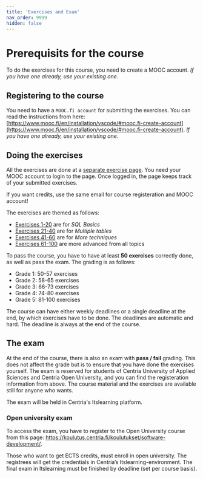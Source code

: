 ```yaml
---
title: 'Exercises and Exam'
nav_order: 9999
hidden: false
---
```


# Prerequisits for the course

To do the exercises for this course, you need to create a MOOC account. *If you have one already, use your existing one.*

## Registering to the course

You need to have a `MOOC.fi account` for submitting the exercises. You can read the instructions from here: [https://www.mooc.fi/en/installation/vscode/#mooc.fi-create-account](https://www.mooc.fi/en/installation/vscode/#mooc.fi-create-account). *If you have one already, use your existing one.*

## Doing the exercises

All the exercises are done at a [separate exercise page](https://sql-trainer.azurewebsites.net/#1). You need your MOOC account to login to the page. Once logged in, the page keeps track of your submitted exercises.

<Note>
If you want credits, use the same email for course registeration and MOOC account!
</Note>

The exercises are themed as follows:

* [Exercises 1-20](https://sql-trainer.azurewebsites.net/#1) are for *SQL Basics*
* [Exercises 21-40](https://sql-trainer.azurewebsites.net/#21) are for *Multiple tables*
* [Exercises 41-60](https://sql-trainer.azurewebsites.net/#41) are for *More techniques*
* [Exercises 61-100](https://sql-trainer.azurewebsites.net/#61) are more advanced from all topics

To pass the course, you have to have at least **50 exercises** correctly done, as well as pass the exam. The grading is as follows:

* Grade 1: 50-57 exercises
* Grade 2: 58-65 exercises
* Grade 3: 66-73 exercises
* Grade 4: 74-80 exercises
* Grade 5: 81-100 exercises

The course can have either weekly deadlines or a single deadline at the end, by which exercises have to be done. The deadlines are automatic and hard. The deadline is always at the end of the course.


## The exam

At the end of the course, there is also an exam with **pass / fail** grading. This does not affect the grade but is to ensure that you have done the exercises yourself. The exam is reserved for students of Centria University of Applied Sciences and Centria Open University, and you can find the registeration information from above. The course material and the exercises are available still for anyone who wants.

The exam will be held in Centria's Itslearning platform. 

### Open university exam

To access the exam, you have to register to the Open University course from this page: https://koulutus.centria.fi/koulutukset/software-development/.

Those who want to get ECTS credits, must enroll in open university. The registrees will get the credentials in Centria’s Itslearning-environment. The final exam in Itslearning must be finished by deadline (set per course basis).
